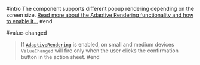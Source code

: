 #intro
The component supports different popup rendering depending on the screen size. [Read more about the Adaptive Rendering functionality and how to enable it...](slug:adaptive-rendering)
#end

#value-changed
> If [`AdaptiveRendering`](slug:adaptive-rendering) is enabled, on small and medium devices `ValueChanged` will fire only when the user clicks the confirmation button in the action sheet.
#end